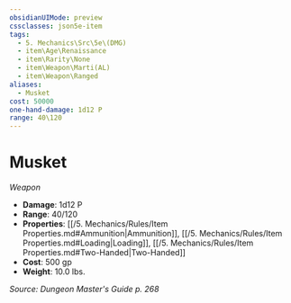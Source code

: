 ```yaml
---
obsidianUIMode: preview
cssclasses: json5e-item
tags:
  - 5. Mechanics\Src\5e\(DMG)
  - item\Age\Renaissance
  - item\Rarity\None
  - item\Weapon\Marti(AL)
  - item\Weapon\Ranged
aliases:
  - Musket
cost: 50000
one-hand-damage: 1d12 P
range: 40\120
---
```

# Musket
*Weapon*  

- **Damage**: 1d12 P
- **Range**: 40/120
- **Properties**: [[/5. Mechanics/Rules/Item Properties.md#Ammunition\|Ammunition]], [[/5. Mechanics/Rules/Item Properties.md#Loading\|Loading]], [[/5. Mechanics/Rules/Item Properties.md#Two-Handed\|Two-Handed]]
- **Cost**: 500 gp
- **Weight**: 10.0 lbs.

*Source: Dungeon Master's Guide p. 268*
